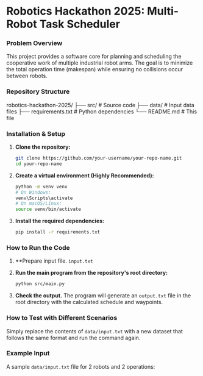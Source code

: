 # Robotics Hackathon 2025: Multi-Robot Task Scheduler


### Problem Overview
This project provides a software core for planning and scheduling the cooperative work of multiple industrial robot arms. The goal is to minimize the total operation time (makespan) while ensuring no collisions occur between robots.

### Repository Structure

robotics-hackathon-2025/
├── src/ # Source code
├── data/ # Input data files
├── requirements.txt # Python dependencies
└── README.md # This file


### Installation & Setup

1.  **Clone the repository:**
    ```bash
    git clone https://github.com/your-username/your-repo-name.git
    cd your-repo-name
    ```

2.  **Create a virtual environment (Highly Recommended):**
    ```bash
    python -m venv venv
    # On Windows:
    venv\Scripts\activate
    # On macOS/Linux:
    source venv/bin/activate
    ```

3.  **Install the required dependencies:**
    ```bash
    pip install -r requirements.txt
    ```

### How to Run the Code

1.  **Prepare input file. `input.txt` 

2.  **Run the main program from the repository's root directory:**
    ```bash
    python src/main.py
    ```

3.  **Check the output.**
    The program will generate an `output.txt` file in the root directory with the calculated schedule and waypoints.

### How to Test with Different Scenarios

Simply replace the contents of `data/input.txt` with a new dataset that follows the same format and run the command again.

### Example Input
A sample `data/input.txt` file for 2 robots and 2 operations:
